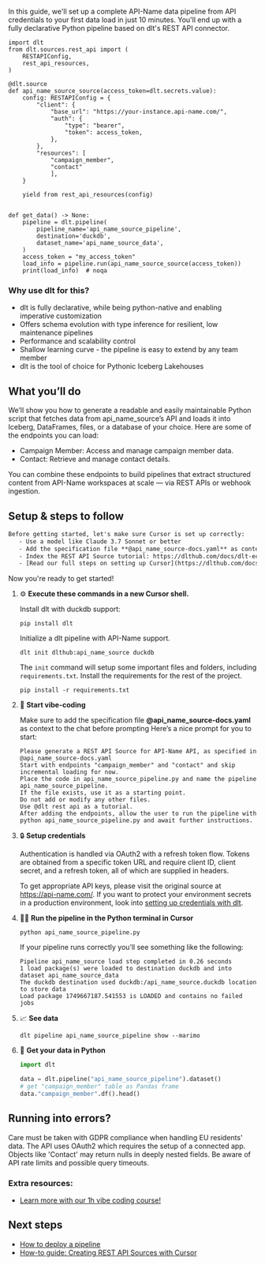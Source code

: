 In this guide, we'll set up a complete API-Name data pipeline from API credentials to your first data load in just 10 minutes. You'll end up with a fully declarative Python pipeline based on dlt's REST API connector.

```python-outcome
import dlt
from dlt.sources.rest_api import (
    RESTAPIConfig,
    rest_api_resources,
)

@dlt.source
def api_name_source_source(access_token=dlt.secrets.value):
    config: RESTAPIConfig = {
        "client": {
            "base_url": "https://your-instance.api-name.com/",
            "auth": {
                "type": "bearer",
                "token": access_token,
            },
        },
        "resources": [
            "campaign_member",
            "contact"
            ],
    }

    yield from rest_api_resources(config)


def get_data() -> None:
    pipeline = dlt.pipeline(
        pipeline_name='api_name_source_pipeline',
        destination='duckdb',
        dataset_name='api_name_source_data', 
    )
    access_token = "my_access_token"
    load_info = pipeline.run(api_name_source_source(access_token))
    print(load_info)  # noqa
```

### Why use dlt for this?

- dlt is fully declarative, while being python-native and enabling imperative customization
- Offers schema evolution with type inference for resilient, low maintenance pipelines
- Performance and scalability control
- Shallow learning curve - the pipeline is easy to extend by any team member
- dlt is the tool of choice for Pythonic Iceberg Lakehouses

## What you’ll do

We’ll show you how to generate a readable and easily maintainable Python script that fetches data from api_name_source’s API and loads it into Iceberg, DataFrames, files, or a database of your choice. Here are some of the endpoints you can load:

- Campaign Member: Access and manage campaign member data.
- Contact: Retrieve and manage contact details.

You can combine these endpoints to build pipelines that extract structured content from API-Name workspaces at scale — via REST APIs or webhook ingestion.

## Setup & steps to follow

```default
Before getting started, let's make sure Cursor is set up correctly:
   - Use a model like Claude 3.7 Sonnet or better
   - Add the specification file **@api_name_source-docs.yaml** as context
   - Index the REST API Source tutorial: https://dlthub.com/docs/dlt-ecosystem/verified-sources/rest_api/ and add it to context as **@dlt rest api**
   - [Read our full steps on setting up Cursor](https://dlthub.com/docs/dlt-ecosystem/llm-tooling/cursor-restapi#23-configuring-cursor-with-documentation)
```

Now you're ready to get started! 

1. ⚙️ **Execute these commands in a new Cursor shell.**
    
    Install dlt with duckdb support:
    ```shell
    pip install dlt
    ```

    Initialize a dlt pipeline with API-Name support.
    ```shell
    dlt init dlthub:api_name_source duckdb
    ```

    The `init` command will setup some important files and folders, including `requirements.txt`. Install the requirements for the rest of the project.
    ```shell
    pip install -r requirements.txt
    ```
    
2. 🤠 **Start vibe-coding**
    
    Make sure to add the specification file **@api_name_source-docs.yaml** as context to the chat before prompting
    Here’s a nice prompt for you to start: 
    
    ```prompt
    Please generate a REST API Source for API-Name API, as specified in @api_name_source-docs.yaml 
    Start with endpoints "campaign_member" and "contact" and skip incremental loading for now. 
    Place the code in api_name_source_pipeline.py and name the pipeline api_name_source_pipeline. 
    If the file exists, use it as a starting point. 
    Do not add or modify any other files. 
    Use @dlt rest api as a tutorial. 
    After adding the endpoints, allow the user to run the pipeline with python api_name_source_pipeline.py and await further instructions.
    ```

    
3. 🔒 **Setup credentials** 
    
    Authentication is handled via OAuth2 with a refresh token flow. Tokens are obtained from a specific token URL and require client ID, client secret, and a refresh token, all of which are supplied in headers.
    
    To get appropriate API keys, please visit the original source at https://api-name.com/.
    If you want to protect your environment secrets in a production environment, look into [setting up credentials with dlt](https://dlthub.com/docs/walkthroughs/add_credentials).
    
4. 🏃‍♀️ **Run the pipeline in the Python terminal in Cursor**
    
    ```shell
    python api_name_source_pipeline.py
    ```
    
    If your pipeline runs correctly you’ll see something like the following:
    
    ```shell
    Pipeline api_name_source load step completed in 0.26 seconds
    1 load package(s) were loaded to destination duckdb and into dataset api_name_source_data
    The duckdb destination used duckdb:/api_name_source.duckdb location to store data
    Load package 1749667187.541553 is LOADED and contains no failed jobs
    ```
    
5. 📈 **See data**
    
    ```shell
    dlt pipeline api_name_source_pipeline show --marimo
    ```
    
6. 🐍 **Get your data in Python**
    
    ```python
    import dlt

   data = dlt.pipeline("api_name_source_pipeline").dataset()
   # get "campaign_member" table as Pandas frame
   data."campaign_member".df().head()
    ```

## Running into errors?

Care must be taken with GDPR compliance when handling EU residents' data. The API uses OAuth2 which requires the setup of a connected app. Objects like 'Contact' may return nulls in deeply nested fields. Be aware of API rate limits and possible query timeouts.

### Extra resources:

- [Learn more with our 1h vibe coding course!](https://www.youtube.com/watch?v=GGid70rnJuM)

## Next steps

- [How to deploy a pipeline](https://dlthub.com/docs/walkthroughs/deploy-a-pipeline)
- [How-to guide: Creating REST API Sources with Cursor](https://dlthub.com/docs/dlt-ecosystem/llm-tooling/cursor-restapi)